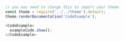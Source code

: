 ```javascript
// you may need to change this to import your theme
const theme = require('../../theme').default;
theme.renderDocumentation('CodeExample');
```

```javascript
<CodeExample>
  exampleCode.show();
</CodeExample>
```
